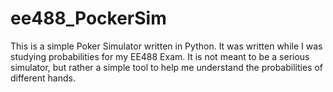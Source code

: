 # ee488_PockerSim

This is a simple Poker Simulator written in Python. It was written while I was studying probabilities for my EE488 Exam. It is not meant to be a serious simulator, but rather a simple tool to help me understand the probabilities of different hands.